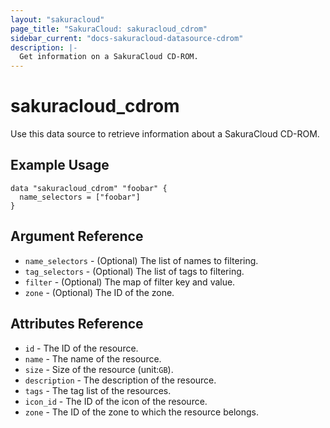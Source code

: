 ```yaml
---
layout: "sakuracloud"
page_title: "SakuraCloud: sakuracloud_cdrom"
sidebar_current: "docs-sakuracloud-datasource-cdrom"
description: |-
  Get information on a SakuraCloud CD-ROM.
---
```


# sakuracloud\_cdrom

Use this data source to retrieve information about a SakuraCloud CD-ROM.

## Example Usage

```hcl
data "sakuracloud_cdrom" "foobar" {
  name_selectors = ["foobar"]
}
```

## Argument Reference

 * `name_selectors` - (Optional) The list of names to filtering.
 * `tag_selectors` - (Optional) The list of tags to filtering.
 * `filter` - (Optional) The map of filter key and value.
 * `zone` - (Optional) The ID of the zone.

## Attributes Reference

* `id` - The ID of the resource.
* `name` - The name of the resource.
* `size` - Size of the resource (unit:`GB`).
* `description` - The description of the resource.
* `tags` - The tag list of the resources.
* `icon_id` - The ID of the icon of the resource.
* `zone` - The ID of the zone to which the resource belongs.
